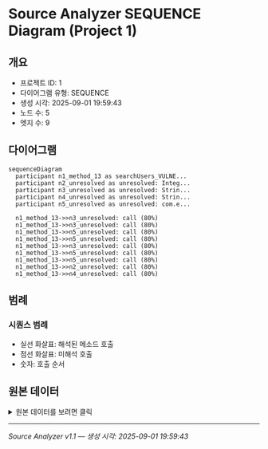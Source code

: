 # Source Analyzer SEQUENCE Diagram (Project 1)

## 개요
- 프로젝트 ID: 1
- 다이어그램 유형: SEQUENCE
- 생성 시각: 2025-09-01 19:59:43
- 노드 수: 5
- 엣지 수: 9

## 다이어그램

```mermaid
sequenceDiagram
  participant n1_method_13 as searchUsers_VULNE...
  participant n2_unresolved as unresolved: Integ...
  participant n3_unresolved as unresolved: Strin...
  participant n4_unresolved as unresolved: Strin...
  participant n5_unresolved as unresolved: com.e...

  n1_method_13->>n3_unresolved: call (80%)
  n1_method_13->>n3_unresolved: call (80%)
  n1_method_13->>n5_unresolved: call (80%)
  n1_method_13->>n5_unresolved: call (80%)
  n1_method_13->>n3_unresolved: call (80%)
  n1_method_13->>n5_unresolved: call (80%)
  n1_method_13->>n5_unresolved: call (80%)
  n1_method_13->>n2_unresolved: call (80%)
  n1_method_13->>n4_unresolved: call (80%)
```

## 범례

### 시퀀스 범례
- 실선 화살표: 해석된 메소드 호출
- 점선 화살표: 미해석 호출
- 숫자: 호출 순서

## 원본 데이터

<details>
<summary>원본 데이터를 보려면 클릭</summary>

노드 목록 (5)
```json
  method:13: searchUsers_VULNERABLE() (method)
  unresolved:StringBuilder.append: unresolved: StringBuilder.append (unresolved)
  unresolved:com.example.integrated.VulnerabilityTestService.append: unresolved: com.example.integrated.VulnerabilityTestService.append (unresolved)
  unresolved:IntegratedMapper.executeVulnerableQuery: unresolved: IntegratedMapper.executeVulnerableQuery (unresolved)
  unresolved:StringBuilder.toString: unresolved: StringBuilder.toString (unresolved)
```

엣지 목록 (9)
```json
  method:13 -> unresolved:StringBuilder.append (call)
  method:13 -> unresolved:StringBuilder.append (call)
  method:13 -> unresolved:com.example.integrated.VulnerabilityTestService.append (call)
  method:13 -> unresolved:com.example.integrated.VulnerabilityTestService.append (call)
  method:13 -> unresolved:StringBuilder.append (call)
  method:13 -> unresolved:com.example.integrated.VulnerabilityTestService.append (call)
  method:13 -> unresolved:com.example.integrated.VulnerabilityTestService.append (call)
  method:13 -> unresolved:IntegratedMapper.executeVulnerableQuery (call)
  method:13 -> unresolved:StringBuilder.toString (call)
```

</details>

---
*Source Analyzer v1.1 — 생성 시각: 2025-09-01 19:59:43*